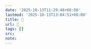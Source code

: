 ```yaml
---
date: '2025-10-13T11:29:48+08:00'
lastmod: '2025-10-13T13:04:51+08:00'
title: 󰣆
url: 󰣆
tags: []
src:
note:
---
```

